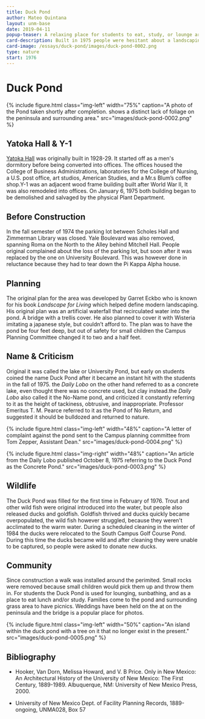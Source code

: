 ```yaml
---
title: Duck Pond
author: Mateo Quintana
layout: unm-base
date: 2019-04-11
popup-teaser: A relaxing place for students to eat, study, or lounge around
card-description: Built in 1975 people were hesitant about a landscaping project.During and even shortly after construction it was criticized heavily. It was eventually named by the students who adore it to this day.
card-image: /essays/duck-pond/images/duck-pond-0002.png
type: nature
start: 1976
---
```


# Duck Pond
{% include figure.html class="img-left" width="75%" caption="A photo of the Pond taken shortly after completion. shows a distinct lack of foliage on the peninsula and surrounding area." src="images/duck-pond-0002.png" %}

## Yatoka Hall & Y-1
[Yatoka Hall](essays/yatoka-hall) was originally built in 1928-29. It started off as a men's dormitory before being converted into offices. The offices housed the College of Business Administrations, laboratories for the College of Nursing, a U.S. post office, art studios, American Studies, and a Mr.s Blum’s coffee shop.Y-1 was an adjacent wood frame building built after World War II, It was also remodeled into offices. On January 6, 1975 both building began to be demolished and salvaged by the physical Plant Department.

## Before Construction
In the fall semester of 1974 the parking lot between Scholes Hall and Zimmerman Library was closed. Yale Boulevard was also removed, spanning Roma on the North to the Alley behind Mitchell Hall. People original complained about the loss of the parking lot, but soon after it was replaced by the one on University Boulevard. This was however done in reluctance because they had to tear down the Pi Kappa Alpha house.

## Planning
The original plan for the area was developed by Garret Eckbo who is known for his book *Landscape for Living* which helped define modern landscaping. His original plan was an artificial waterfall that recirculated water into the pond. A bridge with a trellis cover. He also planned to cover it with Wisteria imitating a japanese style, but couldn’t afford to. The plan was to have the pond be four feet deep, but out of safety for small children the Campus Planning Committee changed it to two and a half feet.

## Name & Criticism
Original it was called the lake or University Pond, but early on students coined the name Duck Pond after it became an instant hit with the students in the fall of 1975. the *Daily Lobo* on the other hand referred to as a concrete lake, even thought there was no concrete used, but clay instead.the *Daily Lobo* also called it the No-Name pond, and criticized it constantly referring to it as the height of tackiness, obtrusive, and inappropriate. Professor Emeritus T. M. Pearce referred to it as the Pond of No Return, and suggested it should be bulldozed and returned to nature.

{% include figure.html class="img-left" width="48%" caption="A letter of complaint against the pond sent to the Campus planning committee from Tom Zepper, Assistant Dean." src="images/duck-pond-0004.png" %}

{% include figure.html class="img-right" width="48%" caption="An article from the Daily Lobo published October 8, 1975 referring to the Duck Pond as the Concrete Pond." src="images/duck-pond-0003.png" %}

## Wildlife
The Duck Pond was filled for the first time in February of 1976. Trout and other wild fish were original introduced into the water, but people also released ducks and goldfish. Goldfish thrived and ducks quickly became overpopulated, the wild fish however struggled, because they weren't acclimated to the warm water. During a scheduled cleaning in the winter of 1984 the ducks were relocated to the South Campus Golf Course Pond. During this time the ducks became wild and after cleaning they were unable to be captured, so people were asked to donate new ducks.

## Community
Since construction a walk was installed around the perimited. Small rocks were removed because small children would pick them up and throw them in. For students the Duck Pond is used for lounging, sunbathing, and as a place to eat lunch and/or study. Families come to the pond and surrounding grass area to have picnics. Weddings have been held on the at on the peninsula and the bridge is a popular place for photos. 

{% include figure.html class="img-left" width="50%" caption="An island within the duck pond with a tree on it that no longer exist in the present." src="images/duck-pond-0005.png" %}

## Bibliography
- Hooker, Van Dorn, Melissa Howard, and V. B Price. Only in New Mexico: An Architectural History of the University of New Mexico: The First Century, 1889-1989. Albuquerque, NM: University of New Mexico Press, 2000.

- University of New Mexico Dept. of Facility Planning Records, 1889-ongoing, UNMA028, Box 57

